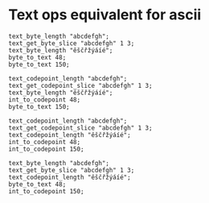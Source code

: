 # Text ops equivalent for ascii

```polygolf
text_byte_length "abcdefgh";
text_get_byte_slice "abcdefgh" 1 3;
text_byte_length "ěščřžýáíé";
byte_to_text 48;
byte_to_text 150;
```

```polygolf textOps.useEquivalentTextOp(true,true)
text_codepoint_length "abcdefgh";
text_get_codepoint_slice "abcdefgh" 1 3;
text_byte_length "ěščřžýáíé";
int_to_codepoint 48;
byte_to_text 150;
```

```polygolf
text_codepoint_length "abcdefgh";
text_get_codepoint_slice "abcdefgh" 1 3;
text_codepoint_length "ěščřžýáíé";
int_to_codepoint 48;
int_to_codepoint 150;
```

```polygolf textOps.useEquivalentTextOp(true,true)
text_byte_length "abcdefgh";
text_get_byte_slice "abcdefgh" 1 3;
text_codepoint_length "ěščřžýáíé";
byte_to_text 48;
int_to_codepoint 150;
```
